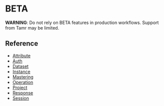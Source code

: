 # BETA

  **WARNING**: Do not rely on BETA features in production workflows.
  Support from Tamr may be limited.

## Reference

  * [Attribute](beta/attribute)
  * [Auth](beta/auth)
  * [Dataset](beta/dataset)
  * [Instance](beta/instance)
  * [Mastering](beta/mastering)
  * [Operation](beta/operation)
  * [Project](beta/project)
  * [Response](beta/response)
  * [Session](beta/session)
